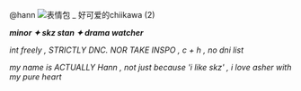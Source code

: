 @hann
![表情包 _ 好可爱的chiikawa (2)](https://github.com/user-attachments/assets/f2ef3b0f-b62b-441e-b755-a3398dd424e)



***minor ✦ skz stan ✦ drama watcher*** 

*int freely , STRICTLY DNC. NOR TAKE INSPO , c + h , no dni list*

*my name is ACTUALLY Hann , not just because 'i like skz' , i love asher with my pure heart*
